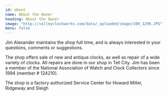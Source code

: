 ```yaml
---
id: about
name: About the Owner
heading: About the Owner
image: "http://valleyclockworks.com/data/_uploaded/image/100_1296.JPG"
menu: false
---
```


Jim Alexander maintains the shop full time, and is always interested in your questions, comments or suggestions. 

The shop offers sale of new and antique clocks, as well as repair of a wide variety of clocks. All repairs are 
done in our shop in Tell City. Jim has been a member of the National Association of Watch and Clock Collectors 
since 1994 (member # 124210).
  
The shop is a factory authorized Service Center for Howard Miller, Ridgeway and Sleigh
